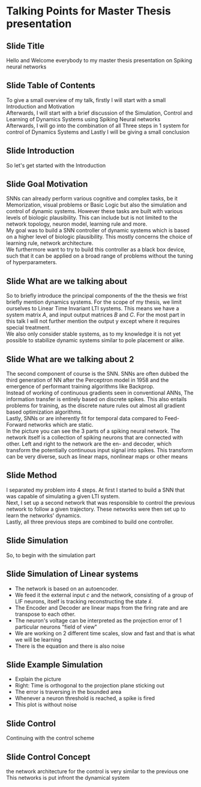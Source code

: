 # Talking Points for Master Thesis presentation



## Slide Title

Hello and Welcome everybody to my master thesis presentation on Spiking neural networks


## Slide Table of Contents
To give a small overview of my talk, firstly I will start with a small Introduction and Motivation  
Afterwards, I will start with a brief discussion of the Simulation, Control and Learning of Dynamics Systems using Spiking Neural networks  
Afterwards, I will go into the combination of all Three steps in 1 system for control of Dynamics Systems and Lastly I will be giving a small conclusion

## Slide Introduction
So let's get started with the Introduction

## Slide Goal Motivation
SNNs can already perform various cognitive and complex tasks, be it Memorization, visual problems or Basic Logic but also the simulation and control of dynamic systems. However these tasks are built with various levels of biologic plausibility. This can include but is not limited to the network topology, neuron model, learning rule and more.  
My goal was to build a SNN controller of dynamic systems which is based on a higher level of biologic plausibility. This mostly concerns the choice of learning rule, network architecture.  
We furthermore want to try to build this controller as a black box device, such that it can be applied on a broad range of problems without the tuning of hyperparameters.

## Slide What are we talking about
So to briefly introduce the principal components of the the thesis we frist briefly mention dynamics systems. For the scope of my thesis, we limit ourselves to Linear Time Invariant LTI systems. This means we have a system matrix $A$, and input output matrices $B$ and $C$. For the most part in this talk I will not further mention the output y except where it requires special treatment.  
We also only consider stable systems, as to my knowledge it is not yet possible to stabilize dynamic systems similar to pole placement or alike.  
 
## Slide What are we talking about 2
The second component of course is the SNN. SNNs are often dubbed the third generation of NN after the Perceptron model in 1958 and the emergence of performant training algorithms like Backprop.  
Instead of working of continuous gradients seen in conventional ANNs, The information transfer is entirely based on discrete spikes. This also entails problems for training, as the discrete nature rules out almost all gradient based optimization algorithms.  
Lastly, SNNs or are inherently fit for temporal data compared to Feed-Forward networks which are static.  
In the picture you can see the 3 parts of a spiking neural network. The network itself is a collection of spiking neurons that are connected with other. Left and right to the network are the en- and decoder, which transform the potentially continuous input signal into spikes. This transform can be very diverse, such as linear maps, nonlinear maps or other means 
## Slide Method
I separated my problem into 4 steps. At first I started to build a SNN that was capable of simulating a given LTI system.  
Next, I set up a second network that was responsible to control the previous network to follow a given trajectory.
These networks were then set up to learn the networks' dynamics.  
Lastly, all three previous steps are combined to build one controller.  


## Slide Simulation
So, to begin with the simulation part



## Slide Simulation of Linear systems
- The network is based on an autoencoder.
- We feed it the external input $c$ and the network, consisting of a group of LIF neurons, itself is tracking reconstructing the state $\hat{x}$. 
- The Encoder and Decoder are linear maps from the firing rate and are transpose to each other. 
- The neuron's voltage can be interpreted as the projection error of 1 particular neurons "field of view"
- We are working on 2 different time scales, slow and fast and that is what we will be learning
- There is the equation and there is also noise



## Slide Example Simulation
- Explain the picture
- Right: Time is orthogonal to the projection plane sticking out 
- The error is traversing in the bounded area
- Whenever a neuron threshold is reached, a spike is fired
- This plot is without noise

## Slide Control
Continuing with the control scheme

## Slide Control Concept
the network architecture for the control is very similar to the previous one
This networks is put infront the dynamical system





